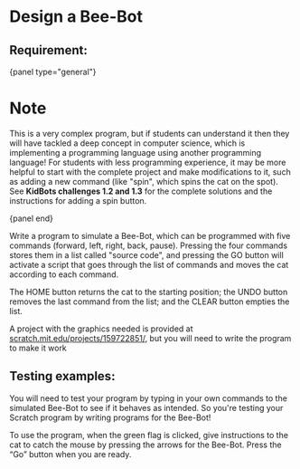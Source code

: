 # Design a Bee-Bot

## Requirement:

{panel type="general"}

# Note

This is a very complex program, but if students can understand it then they will have tackled a deep concept in computer science, which is implementing a programming language using another programming language! For students with less programming experience, it may be more helpful to start with the complete project and make modifications to it, such as adding a new command (like "spin", which spins the cat on the spot).
See **KidBots challenges 1.2 and 1.3** for the complete solutions and the instructions for adding a spin button.

{panel end}

Write a program to simulate a Bee-Bot, which can be programmed with five commands (forward, left, right, back, pause).
Pressing the four commands stores them in a list called "source code", and pressing the GO button will activate a script that goes through the list of commands and moves the cat according to each command.

The HOME button returns the cat to the starting position; the UNDO button removes the last command from the list; and the CLEAR button empties the list.

A project with the graphics needed is provided at [scratch.mit.edu/projects/159722851/](https://scratch.mit.edu/projects/159722851/), but you will need to write the program to make it work

## Testing examples:

You will need to test your program by typing in your own commands to the simulated Bee-Bot to see if it behaves as intended.
So you're testing your Scratch program by writing programs for the Bee-Bot!

To use the program, when the green flag is clicked, give instructions to the cat to catch the mouse by pressing the arrows for the Bee-Bot.
Press the “Go” button when you are ready.
